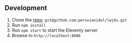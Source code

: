 ## Development

1. Clone the [repo](https://github.com/peruvianidol/lwjds): `git@github.com:peruvianidol/lwjds.git`
2. Run `npm install`
3. Run `npm start` to start the Eleventy server
4. Browse to `http://localhost:8080`

